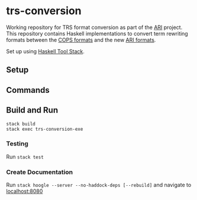 # trs-conversion

Working repository for TRS format conversion as part of the [ARI](https://ari-informatik.uibk.ac.at/) project. This repository contains Haskell implementations to convert term rewriting formats between the [COPS formats](http://project-coco.uibk.ac.at/problems/#format) and the new [ARI formats](https://ari-informatik.uibk.ac.at/tasks/A/).

Set up using [Haskell Tool Stack](https://docs.haskellstack.org/en/stable/).

## Setup

## Commands

## Build and Run

```
stack build
stack exec trs-conversion-exe
```

### Testing

Run `stack test`

### Create Documentation

Run `stack hoogle --server --no-haddock-deps [--rebuild]` and navigate to [localhost:8080](http://localhost:8080/)
